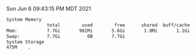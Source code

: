 Sun Jun  6 09:43:15 PM MDT 2021
```bash
System Memory
               total        used        free      shared  buff/cache   available
Mem:           7.7Gi       981Mi       5.6Gi       1.0Mi       1.1Gi       6.4Gi
Swap:          7.7Gi          0B       7.7Gi
System Storage
475M	.
```

